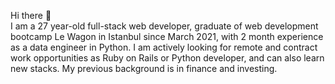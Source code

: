 Hi there 👋 <br>
I am a 27 year-old full-stack web developer, graduate of web development bootcamp Le Wagon in Istanbul since March 2021, with 2 month experience as a data engineer in Python. I am actively looking for remote and contract work opportunities as Ruby on Rails or Python developer, and can also learn new stacks. My previous background is in finance and investing.<br>

<!--
**tournz/tournz** is a ✨ _special_ ✨ repository because its `README.md` (this file) appears on your GitHub profile.


